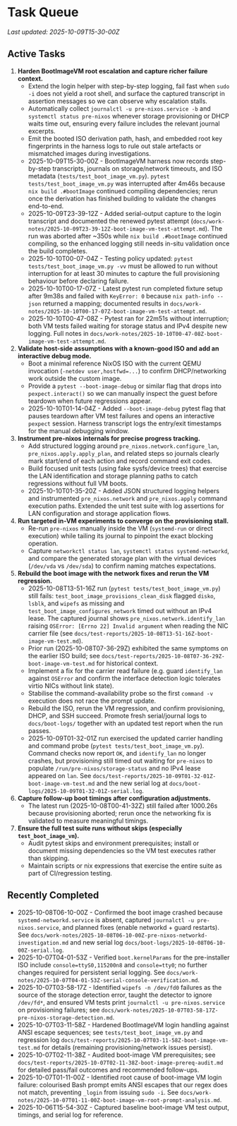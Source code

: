 # Task Queue

_Last updated: 2025-10-09T15-30-00Z_

## Active Tasks

1. **Harden BootImageVM root escalation and capture richer failure context.**
   - Extend the login helper with step-by-step logging, fail fast when `sudo -i` does not yield a root shell, and surface the captured transcript in assertion messages so we can observe why escalation stalls.
   - Automatically collect `journalctl -u pre-nixos.service -b` and `systemctl status pre-nixos` whenever storage provisioning or DHCP waits time out, ensuring every failure includes the relevant journal excerpts.
   - Emit the booted ISO derivation path, hash, and embedded root key fingerprints in the harness logs to rule out stale artefacts or mismatched images during investigations.
   - 2025-10-09T15-30-00Z - BootImageVM harness now records step-by-step transcripts, journals on storage/network timeouts, and ISO metadata (`tests/test_boot_image_vm.py`). `pytest tests/test_boot_image_vm.py` was interrupted after 4m46s because `nix build .#bootImage` continued compiling dependencies; rerun once the derivation has finished building to validate the changes end-to-end.
   - 2025-10-09T23-39-12Z - Added serial-output capture to the login transcript and documented the renewed pytest attempt (`docs/work-notes/2025-10-09T23-39-12Z-boot-image-vm-test-attempt.md`). The run was aborted after ~350s while `nix build .#bootImage` continued compiling, so the enhanced logging still needs in-situ validation once the build completes.
   - 2025-10-10T00-07-04Z - Testing policy updated: `pytest tests/test_boot_image_vm.py -vv` must be allowed to run without interruption for at least 30 minutes to capture the full provisioning behaviour before declaring failure.
   - 2025-10-10T00-17-07Z - Latest pytest run completed fixture setup after 9m38s and failed with `KeyError: 0` because `nix path-info --json` returned a mapping; documented results in `docs/work-notes/2025-10-10T00-17-07Z-boot-image-vm-test-attempt.md`.
   - 2025-10-10T00-47-08Z - Pytest ran for 22m51s without interruption; both VM tests failed waiting for storage status and IPv4 despite new logging. Full notes in `docs/work-notes/2025-10-10T00-47-08Z-boot-image-vm-test-attempt.md`.
2. **Validate host-side assumptions with a known-good ISO and add an interactive debug mode.**
   - Boot a minimal reference NixOS ISO with the current QEMU invocation (`-netdev user,hostfwd=...`) to confirm DHCP/networking work outside the custom image.
   - Provide a `pytest --boot-image-debug` or similar flag that drops into `pexpect.interact()` so we can manually inspect the guest before teardown when future regressions appear.
   - 2025-10-10T01-14-04Z - Added `--boot-image-debug` pytest flag that pauses teardown after VM test failures and opens an interactive `pexpect` session. Harness transcript logs the entry/exit timestamps for the manual debugging window.
3. **Instrument pre-nixos internals for precise progress tracking.**
   - Add structured logging around `pre_nixos.network.configure_lan`, `pre_nixos.apply.apply_plan`, and related steps so journals clearly mark start/end of each action and record command exit codes.
   - Build focused unit tests (using fake sysfs/device trees) that exercise the LAN identification and storage planning paths to catch regressions without full VM boots.
   - 2025-10-10T01-35-20Z - Added JSON structured logging helpers and instrumented `pre_nixos.network` and `pre_nixos.apply` command execution paths. Extended the unit test suite with log assertions for LAN configuration and storage application flows.
4. **Run targeted in-VM experiments to converge on the provisioning stall.**
   - Re-run `pre-nixos` manually inside the VM (`systemd-run` or direct execution) while tailing its journal to pinpoint the exact blocking operation.
   - Capture `networkctl status lan`, `systemctl status systemd-networkd`, and compare the generated storage plan with the virtual devices (`/dev/vda` vs `/dev/sda`) to confirm naming matches expectations.
5. **Rebuild the boot image with the network fixes and rerun the VM regression.**
   - 2025-10-08T13-51-16Z run (`pytest tests/test_boot_image_vm.py`) still fails: `test_boot_image_provisions_clean_disk` flagged `disko`, `lsblk`, and `wipefs` as missing and `test_boot_image_configures_network` timed out without an IPv4 lease. The captured journal shows `pre_nixos.network.identify_lan` raising `OSError: [Errno 22] Invalid argument` when reading the NIC carrier file (see `docs/test-reports/2025-10-08T13-51-16Z-boot-image-vm-test.md`).
   - Prior run (2025-10-08T07-36-29Z) exhibited the same symptoms on the earlier ISO build; see `docs/test-reports/2025-10-08T07-36-29Z-boot-image-vm-test.md` for historical context.
   - Implement a fix for the carrier read failure (e.g. guard `identify_lan` against `OSError` and confirm the interface detection logic tolerates virtio NICs without link state).
   - Stabilise the command-availability probe so the first `command -v` execution does not race the prompt update.
   - Rebuild the ISO, rerun the VM regression, and confirm provisioning, DHCP, and SSH succeed. Promote fresh serial/journal logs to `docs/boot-logs/` together with an updated test report when the run passes.
   - 2025-10-09T01-32-01Z run exercised the updated carrier handling and command probe (`pytest tests/test_boot_image_vm.py`). Command checks now report `OK`, and `identify_lan` no longer crashes, but provisioning still timed out waiting for `pre-nixos` to populate `/run/pre-nixos/storage-status` and no IPv4 lease appeared on `lan`. See `docs/test-reports/2025-10-09T01-32-01Z-boot-image-vm-test.md` and the new serial log at `docs/boot-logs/2025-10-09T01-32-01Z-serial.log`.
6. **Capture follow-up boot timings after configuration adjustments.**
   - The latest run (2025-10-08T00-41-32Z) still failed after 1000.26s because provisioning aborted; rerun once the networking fix is validated to measure meaningful timings.
7. **Ensure the full test suite runs without skips (especially `test_boot_image_vm`).**
   - Audit pytest skips and environment prerequisites; install or document missing dependencies so the VM test executes rather than skipping.
   - Maintain scripts or nix expressions that exercise the entire suite as part of CI/regression testing.

## Recently Completed

- 2025-10-08T06-10-00Z - Confirmed the boot image crashed because `systemd-networkd.service` is absent, captured `journalctl -u pre-nixos.service`, and planned fixes (enable networkd + guard restarts). See `docs/work-notes/2025-10-08T06-10-00Z-pre-nixos-networkd-investigation.md` and new serial log `docs/boot-logs/2025-10-08T06-10-00Z-serial.log`.
- 2025-10-07T04-01-53Z - Verified `boot.kernelParams` for the pre-installer ISO include `console=ttyS0,115200n8` and `console=tty0`; no further changes required for persistent serial logging. See `docs/work-notes/2025-10-07T04-01-53Z-serial-console-verification.md`.
- 2025-10-07T03-58-17Z - Identified `wipefs -n /dev/fd0` failures as the source of the storage detection error, taught the detector to ignore `/dev/fd*`, and ensured VM tests print `journalctl -u pre-nixos.service` on provisioning failures; see `docs/work-notes/2025-10-07T03-58-17Z-pre-nixos-storage-detection.md`.
- 2025-10-07T03-11-58Z - Hardened BootImageVM login handling against ANSI escape sequences; see `tests/test_boot_image_vm.py` and regression log `docs/test-reports/2025-10-07T03-11-58Z-boot-image-vm-test.md` for details (remaining provisioning/network issues persist).
- 2025-10-07T02-11-38Z - Audited boot-image VM prerequisites; see `docs/test-reports/2025-10-07T02-11-38Z-boot-image-prereq-audit.md` for detailed pass/fail outcomes and recommended follow-ups.
- 2025-10-07T01-11-00Z - Identified root cause of boot-image VM login failure: colourised Bash prompt emits ANSI escapes that our regex does not match, preventing `_login` from issuing `sudo -i`. See `docs/work-notes/2025-10-07T01-11-00Z-boot-image-vm-root-prompt-analysis.md`.
- 2025-10-06T15-54-30Z - Captured baseline boot-image VM test output, timings, and serial log for reference.
